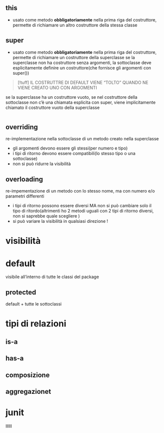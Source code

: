 ## this
- usato come metodo **obbligatoriamente** nella prima riga del costruttore, permette di richiamare un altro costruttore della stessa classe
## super
- usato come metodo **obbligatoriamente** nella prima riga del costruttore, permette di richiamare un costruttore della superclasse
se la superclasse non ha costruttore senza argomenti, la sottoclasse deve esplicitamente definire un costruttore(che fornisce gli argomenti con super())
>[!tuff] IL COSTRUTTRE DI DEFAULT VIENE “TOLTO” QUANDO NE VIENE CREATO UNO CON ARGOMENTI

se la superclasse ha un costruttore vuoto, se nel costruttore della sottoclasse non c’è una chiamata esplicita con super, viene implicitamente chiamato il costruttore vuoto della superclasse

```java

```

## overriding
re-implementazione nella sottoclasse di un metodo creato nella superclasse
- gli argomenti devono essere gli stessi(per numero e tipo)
- i tipi di ritorno devono essere compatibili(lo stesso tipo o una sottoclasse)
- non si può ridurre la visibilità

## overloading
re-impementazione di un metodo con lo stesso nome, ma con numero e/o parametri differenti
- i tipi di ritorno possono essere diversi MA non si può cambiare solo il tipo di ritordo(altrimenti ho 2 metodi uguali con 2 tipi di ritorno diversi, non si saprebbe quale scegliere )
- si può variare la visibilità in qualsiasi direzione !


# visibilità 

# default 
visibile all’interno di tutte le classi del package
## protected
default + tutte le sottoclassi

# tipi di relazioni
## is-a

## has-a

## composizione
## aggregazionet

# junit
llllll